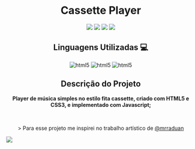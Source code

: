 <h1 align="center">Cassette Player</h1>

<p align="center">
<img src="https://img.shields.io/badge/Status-Up-sucess"/>
<img src="https://img.shields.io/badge/Lan%C3%A7amento-%20Oct 2023-sucess">
<img src="https://img.shields.io/badge/License-MIT%20-blue">
<img src="https://img.shields.io/badge/Ver-1.0-blue"/>
</p>

<h2 align="center">Linguagens Utilizadas 💻</h2>
<p align="center">
<img aling="center" alt="html5" src="https://img.shields.io/badge/HTML5-E34F26?style=for-the-badge&logo=html5&logoColor=white">
<img aling="center" alt="html5" src="https://img.shields.io/badge/CSS3-1572B6?style=for-the-badge&logo=css3&logoColor=white">
<img aling="center" alt="html5" src="https://img.shields.io/badge/JavaScript-F7DF1E?style=for-the-badge&logo=javascript&logoColor=black">
</p>

<h2 align="center"> Descrição do Projeto </h2>
<p align="center"> <strong>Player de música simples no estilo fita cassette, criado com HTML5 e CSS3, e implementado com Javascript;</strong> </p> <br>
<p align="center"> > Para esse projeto me inspirei no trabalho artístico de <a  target="_blank" href="https://codepen.io/mrraduan">@mrraduan </p>

<img src="IMG">

<br>
